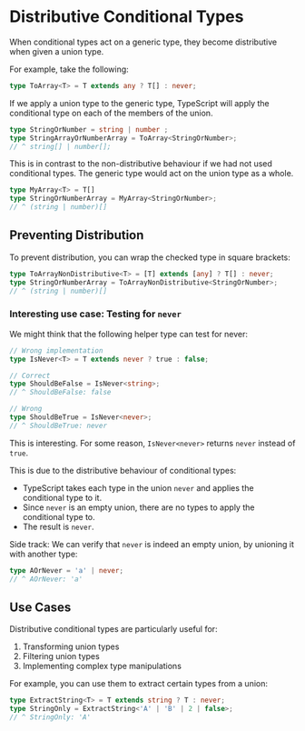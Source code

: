 # Distributive Conditional Types

When conditional types act on a generic type, they become distributive when given a union type.

For example, take the following:

```ts
type ToArray<T> = T extends any ? T[] : never;
```

If we apply a union type to the generic type, TypeScript will apply the conditional type on each of the members of the union.

```ts
type StringOrNumber = string | number ;
type StringArrayOrNumberArray = ToArray<StringOrNumber>;
// ^ string[] | number[];
```

This is in contrast to the non-distributive behaviour if we had not used conditional types. The generic type would act on the union type as a whole.

```ts
type MyArray<T> = T[]
type StringOrNumberArray = MyArray<StringOrNumber>;
// ^ (string | number)[]
```

## Preventing Distribution

To prevent distribution, you can wrap the checked type in square brackets:

```ts
type ToArrayNonDistributive<T> = [T] extends [any] ? T[] : never;
type StringOrNumberArray = ToArrayNonDistributive<StringOrNumber>;
// ^ (string | number)[]
```

### Interesting use case: Testing for `never`

We might think that the following helper type can test for never:

```ts
// Wrong implementation
type IsNever<T> = T extends never ? true : false;

// Correct
type ShouldBeFalse = IsNever<string>;
// ^ ShouldBeFalse: false

// Wrong
type ShouldBeTrue = IsNever<never>;
// ^ ShouldBeTrue: never
```

This is interesting. For some reason, `IsNever<never>` returns `never` instead of `true`.

This is due to the distributive behaviour of conditional types:

- TypeScript takes each type in the union `never` and applies the conditional type to it.
- Since `never` is an empty union, there are no types to apply the conditional type to.
- The result is `never`.

Side track: We can verify that `never` is indeed an empty union, by unioning it with another type:

```ts
type AOrNever = 'a' | never;
// ^ AOrNever: 'a'

```

## Use Cases

Distributive conditional types are particularly useful for:

1. Transforming union types
2. Filtering union types
3. Implementing complex type manipulations

For example, you can use them to extract certain types from a union:

```ts
type ExtractString<T> = T extends string ? T : never;
type StringOnly = ExtractString<'A' | 'B' | 2 | false>;
// ^ StringOnly: 'A'
```
